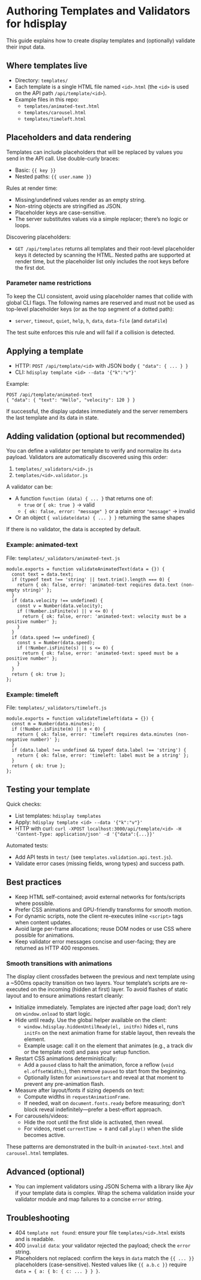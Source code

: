 # Authoring Templates and Validators for hdisplay

This guide explains how to create display templates and (optionally) validate their input data.

## Where templates live

- Directory: `templates/`
- Each template is a single HTML file named `<id>.html` (the `<id>` is used on the API path `/api/template/<id>`).
- Example files in this repo:
  - `templates/animated-text.html`
  - `templates/carousel.html`
  - `templates/timeleft.html`

## Placeholders and data rendering

Templates can include placeholders that will be replaced by values you send in the API call. Use double-curly braces:

- Basic: `{{ key }}`
- Nested paths: `{{ user.name }}`

Rules at render time:

- Missing/undefined values render as an empty string.
- Non-string objects are stringified as JSON.
- Placeholder keys are case-sensitive.
- The server substitutes values via a simple replacer; there’s no logic or loops.

Discovering placeholders:

- `GET /api/templates` returns all templates and their root-level placeholder keys it detected by scanning the HTML. Nested paths are supported at render time, but the placeholder list only includes the root keys before the first dot.

### Parameter name restrictions

To keep the CLI consistent, avoid using placeholder names that collide with global CLI flags. The following names are reserved and must not be used as top-level placeholder keys (or as the top segment of a dotted path):

- `server`, `timeout`, `quiet`, `help`, `h`, `data`, `data-file` (and `dataFile`)

The test suite enforces this rule and will fail if a collision is detected.

## Applying a template

- HTTP: `POST /api/template/<id>` with JSON body `{ "data": { ... } }`
- CLI: `hdisplay template <id> --data '{"k":"v"}'`

Example:

```
POST /api/template/animated-text
{ "data": { "text": "Hello", "velocity": 120 } }
```

If successful, the display updates immediately and the server remembers the last template and its data in state.

## Adding validation (optional but recommended)

You can define a validator per template to verify and normalize its `data` payload. Validators are automatically discovered using this order:

1. `templates/_validators/<id>.js`
2. `templates/<id>.validator.js`

A validator can be:

- A function `function (data) { ... }` that returns one of:
  - `true` or `{ ok: true }` → valid
  - `{ ok: false, error: "message" }` or a plain error `"message"` → invalid
- Or an object `{ validate(data) { ... } }` returning the same shapes

If there is no validator, the data is accepted by default.

### Example: animated-text

File: `templates/_validators/animated-text.js`

```
module.exports = function validateAnimatedText(data = {}) {
  const text = data.text;
  if (typeof text !== 'string' || text.trim().length === 0) {
    return { ok: false, error: 'animated-text requires data.text (non-empty string)' };
  }
  if (data.velocity !== undefined) {
    const v = Number(data.velocity);
    if (!Number.isFinite(v) || v <= 0) {
      return { ok: false, error: 'animated-text: velocity must be a positive number' };
    }
  }
  if (data.speed !== undefined) {
    const s = Number(data.speed);
    if (!Number.isFinite(s) || s <= 0) {
      return { ok: false, error: 'animated-text: speed must be a positive number' };
    }
  }
  return { ok: true };
};
```

### Example: timeleft

File: `templates/_validators/timeleft.js`

```
module.exports = function validateTimeleft(data = {}) {
  const m = Number(data.minutes);
  if (!Number.isFinite(m) || m < 0) {
    return { ok: false, error: 'timeleft requires data.minutes (non-negative number)' };
  }
  if (data.label !== undefined && typeof data.label !== 'string') {
    return { ok: false, error: 'timeleft: label must be a string' };
  }
  return { ok: true };
};
```

## Testing your template

Quick checks:

- List templates: `hdisplay templates`
- Apply: `hdisplay template <id> --data '{"k":"v"}'`
- HTTP with curl: `curl -XPOST localhost:3000/api/template/<id> -H 'Content-Type: application/json' -d '{"data":{...}}'`

Automated tests:

- Add API tests in `test/` (see `templates.validation.api.test.js`).
- Validate error cases (missing fields, wrong types) and success path.

## Best practices

- Keep HTML self-contained; avoid external networks for fonts/scripts where possible.
- Prefer CSS animations and GPU-friendly transforms for smooth motion.
- For dynamic scripts, note the client re-executes inline `<script>` tags when content updates.
- Avoid large per-frame allocations; reuse DOM nodes or use CSS where possible for animations.
- Keep validator error messages concise and user-facing; they are returned as HTTP 400 responses.

### Smooth transitions with animations

The display client crossfades between the previous and next template using a ~500ms opacity transition on two layers. Your template’s scripts are re-executed on the incoming (hidden at first) layer. To avoid flashes of static layout and to ensure animations restart cleanly:

- Initialize immediately. Templates are injected after page load; don’t rely on `window.onload` to start logic.
- Hide until ready. Use the global helper available on the client:
  - `window.hdisplay.hiddenUntilReady(el, initFn)` hides `el`, runs `initFn` on the next animation frame for stable layout, then reveals the element.
  - Example usage: call it on the element that animates (e.g., a track div or the template root) and pass your setup function.
- Restart CSS animations deterministically:
  - Add a `paused` class to halt the animation, force a reflow (`void el.offsetWidth;`), then remove `paused` to start from the beginning.
  - Optionally listen for `animationstart` and reveal at that moment to prevent any pre-animation flash.
- Measure after layout/fonts if sizing depends on text:
  - Compute widths in `requestAnimationFrame`.
  - If needed, wait on `document.fonts.ready` before measuring; don’t block reveal indefinitely—prefer a best-effort approach.
- For carousels/videos:
  - Hide the root until the first slide is activated, then reveal.
  - For videos, reset `currentTime = 0` and call `play()` when the slide becomes active.

These patterns are demonstrated in the built-in `animated-text.html` and `carousel.html` templates.

## Advanced (optional)

- You can implement validators using JSON Schema with a library like Ajv if your template data is complex. Wrap the schema validation inside your validator module and map failures to a concise `error` string.

## Troubleshooting

- 404 `template not found`: ensure your file `templates/<id>.html` exists and is readable.
- 400 `invalid data`: your validator rejected the payload; check the `error` string.
- Placeholders not replaced: confirm the keys in `data` match the `{{ ... }}` placeholders (case-sensitive). Nested values like `{{ a.b.c }}` require `data = { a: { b: { c: ... } } }`.
